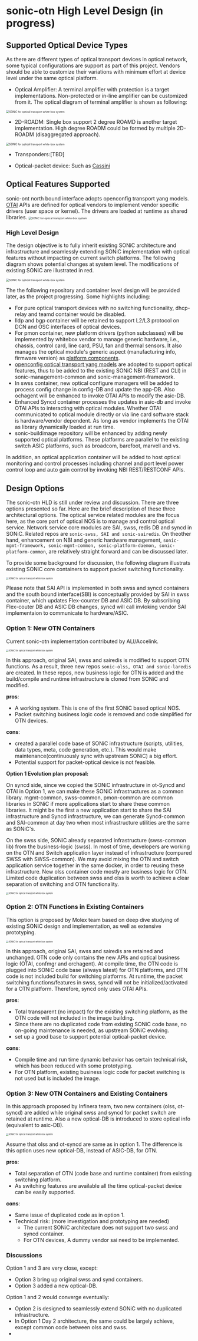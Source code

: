 
# sonic-otn High Level Design (in progress)

## Supported Optical Device Types
As there are different types of optical transport devices in optical network, some typical configurations are support as part of this project. Vendors should be able to customize their variations with minimum effort at device level under the same optical platform.
* Optical Amplifier: A terminal amplifier with protection is a target implementations. Non-protected or in-line amplifier can be customized from it. The optical diagram of terminal amplifier is shown as following:
<img src="../assets/ot-protected-amp.png" alt="SONiC for optical transport white-box system" style="zoom: 50%;" />

* 2D-ROADM: Single box support 2 degree ROAMD is another target implementation. High degree ROADM could be formed by multiple 2D-ROADM (disaggregated approach).
<img src="../assets/ot-2d-roadm.png" alt="SONiC for optical transport white-box system" style="zoom: 50%;" />

* Transponders:[TBD]

* Optical-packet device: Such as [Cassini](https://cdn.brandfolder.io/D8DI15S7/as/q3wkdg-476u4o-8wg0g7/Cassini_at_a_Glance_-_Telecom_Infra_Project.pdf)

## Optical Features Supported

sonic-ont north bound interface adopts openconfig transport yang models. [OTAI](../documentation/OTAI-v0.0.1.md) APIs are defined for optical vendors to implement vendor specific drivers (user space or kernel). The drivers are loaded at runtime as shared libraries.
<img src="../assets/ot-whitebox.png" alt="SONiC for optical transport white-box system" style="zoom: 50%;" />


### High Level Design
The design objective is to fully inherit existing SONiC architecture and infrastructure and seamlessly extending SONiC implementation with optical features without impacting on current switch platforms. The following diagram shows potential changes at system level. The modifications of existing SONiC are illustrated in red.

<img src="../assets/ot-software.png" alt="SONiC for optical transport white-box system" style="zoom: 50%;" />

The the following repository and container level design will be provided later, as the project progressing. Some highlights including:
* For pure optical transport devices with no switching functionality, dhcp-relay and teamd container would be disabled.
* lldp and bgp container will be retained to support L2/L3 protocol on DCN and OSC interfaces of optical devices.
* For pmon container, new platform drivers (python subclasses) will be implemented by whitebox vendor to manage generic hardware, i.e., chassis, control card, line card, PSU, fan and thermal sensors. It also manages the optical module's generic aspect (manufacturing info, firmware version) as  [platform components](https://github.com/sonic-net/SONiC/blob/master/doc/platform_api/new_platform_api.md).
* [openconfig optical transport yang models](https://github.com/openconfig/public/tree/master/release/models/optical-transport) are adopted to support optical features, thus to be added to the existing SONiC NBI (REST and CLI) in sonic-management-common and sonic-management-framework.
* In swss container, new optical configure managers will be added to process config change in config-DB and update the app-DB. Also ochagent will be enhanced to invoke OTAI APIs to modify the asic-DB.
* Enhanced Syncd container processes the updates in asic-db and invoke OTAI APIs to interacting with optical modules. Whether OTAI communicated to optical module directly or via line card software stack is hardware/vendor dependent. As long as vendor implements the OTAI as library dynamically loaded at run time.
* sonic-buildimage repository will be enhanced by adding newly supported optical platforms. These platforms are parallel to the existing switch ASIC platforms, such as broadcom, barefoot, marvell and vs. 

In addition, an optical application container will be added to host optical monitoring and control processes including channel and port level power control loop and auto gain control by invoking NBI REST/RESTCONF APIs.

## Design Options
The sonic-otn HLD is still under review and discussion. There are three options presented so far. Here are the brief description of these three architectural options. The optical service related modules are the focus here, as the core part of optical NOS is to manage and control optical service. Network service core modules are SAI, swss, redis DB and syncd in SONiC. Related repos are ``sonic-swss, SAI and sonic-sairedis``. On theother hand, enhancement on NBI and generic hardware management, ``sonic-mgmt-framework, sonic-mgmt-common, sonic-platform-daemon, sonic-platform-common``, are relatively straight forward and can be discussed later.

To provide some background for discussion, the following diagram illustrats existing SONiC core containers to support packet switching functionality.

<img src="../assets/arch-option-sonic.png" alt="SONiC for optical transport white-box system" style="zoom: 40%;" />

Please note that SAI API is implemented in both swss and syncd containers and the south bound interface(SBI) is conceptually provided by SAI in swss container, which updates Flex-counter DB and ASIC DB. By subscribing Flex-couter DB and ASIC DB changes, syncd will call invloking vendor SAI implementaion to communicate to hardware/ASIC.

### Option 1: New OTN Containers
Current sonic-otn implementation contributed by ALI/Accelink.

<img src="../assets/arch-option1-ali-accelink.png" alt="SONiC for optical transport white-box system" style="zoom: 40%;" />

In this approach, original SAI, swss and sairedis is modified to support OTN functions. As a result, three new repos ``sonic-olss, OTAI and sonic-laredis`` are created. In these repos, new business logic for OTN is added and the build/compile and runtime infrastructure is cloned from SONiC and modified.

<b>pros</b>: 
- A working system. This is one of the first SONiC based optical NOS.
- Packet switching business logic code is removed and code simplified for OTN devices.

<b>cons</b>:
- created a parallel code base of SONiC infrastructure (scripts, utilities, data types, meta, code generation, etc.). This would make maintenance(continuously sync with upstream SONiC) a big effort.
- Potential support for packet-optical device is not feasible. 

<b>Option 1 Evolution plan proposal:</b>

On syncd side, since we copied the SONiC infrastructure in ot-Syncd and OTAI in Option 1, we can make these SONiC infrastructures as a common library.  mgmt-common, swss-common, pmon-common are common libraries in SONiC if more applications start to share these common libraries. It might be the first a new application start to share the SAI infrastructure and Syncd infrastructure, we can generate Syncd-common and SAI-common at day two when most infrastructure utilities are the same as SONiC's.

On the swss side, SONiC already separated infrastructure (swss-common lib) from the business-logic (swss). In most of time, developers are working on the OTN and Switch application layer instead of infrastructure (compared SWSS with SWSS-common).  We may avoid mixing the OTN and switch application service together in the same docker, in order to reusing these infrastructure. New olss container code mostly are business logic for OTN. Limited code duplication between swss and olss is worth to achieve a clear separation of switching and OTN functionality.

<img src="../assets/arch-option1-evol.png" alt="SONiC for optical transport white-box system" style="zoom: 40%;" />

### Option 2: OTN Functions in Existing Containers
This option is proposed by Molex team based on deep dive studying of existing SONiC design and implementation, as well as extensive prototyping.

<img src="../assets/arch-option2-molex.png" alt="SONiC for optical transport white-box system" style="zoom: 40%;" />

In this approach, original SAI, swss and sairedis are retained and unchanged. OTN code only contains the new APIs and optical business logic (OTAI, confmgr and orchagent). At compile time, the OTN code is plugged into SONiC code base (always latest) for OTN platforms, and OTN code is not included build for switching platforms. At runtime, the packet switching functions/features in swss, syncd will not be initialized/activated for a OTN platform. Therefore, syncd only uses OTAI APIs.

<b>pros</b>:
- Total transparent (no impact) for the existing switching platform, as the OTN code will not included in the image building.
- Since there are no duplicated code from existing SONiC code base, no on-going maintenance is needed, as upstream SONiC evolving. 
- set up a good base to support potential optical-packet device.

<b>cons</b>: 
- Compile time and run time dynamic behavior has certain technical risk, which has been reduced with some prototyping.
- For OTN platform, existing business logic code for packet switching is not used but is included the image.

### Option 3: New OTN Containers and Existing Containers
In this approach proposed by Infinera team, two new containers (olss, ot-syncd) are added while original swss and syncd for packet switch are retained at runtime. Also a new optical-DB is introduced to store optical info (equivalent to asic-DB).

<img src="../assets/arch-option3-infinera.png" alt="SONiC for optical transport white-box system" style="zoom: 40%;" />

Assume that olss and ot-syncd are same as in option 1. The difference is this option uses new optical-DB, instead of ASIC-DB, for OTN.

<b>pros</b>:
- Total separation of OTN (code base and runtime container) from existing switching platform. 
- As switching features are available all the time optical-packet device can be easily supported. 

<b>cons</b>: 
- Same issue of duplicated code as in option 1. 
- Technical risk: (more investigation and prototyping are needed)
  - The current SONiC architecture does not support two swss and syncd container. 
  - For OTN devices, A dummy vendor sai need to be implemented. 

### Discussions
Option 1 and 3 are very close, except:
- Option 3 bring up original swss and synd containers.
- Option 3 added a new optical-DB.

Option 1 and 2 would converge eventually:
- Option 2 is designed to seamlessly extend SONiC with no duplicated infrastructure.
- In Option 1 Day 2 architecture, the same could be largely achieve, except common code between olss and swss.
- 